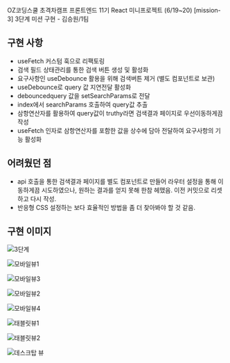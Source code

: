 OZ코딩스쿨 초격차캠프 프론트엔드 11기 React 미니프로젝트
(6/19~20) [mission-3] 3단계 미션 구현 - 김승원/1팀

## 구현 사항

- useFetch 커스텀 훅으로 리팩토링
- 검색 필드 상태관리를 통한 검색 버튼 생성 및 활성화
- 요구사항인 useDebounce 활용을 위해 검색버튼 제거 (별도 컴포넌트로 보관)
- useDebounce로 query 값 지연전달 활성화
- debouncedquery 값을 setSearchParams로 전달
- index에서 searchParams 호출하여 query값 추출
- 삼항연산자를 활용하여 query값이 truthy라면 검색결과 페이지로 우선이동하게끔 작성
- useFetch 인자로 삼항연산자를 포함한 값을 상수에 담아 전달하여 요구사항의 기능 활성화

## 어려웠던 점

- api 호출을 통한 검색결과 페이지를 별도 컴포넌트로 만들어 라우터 설정을 통해 이동하게끔 시도하였으나, 원하는 결과를 얻지 못해 한참 헤맸음. 이전 커밋으로 리셋하고 다시 작성.
- 반응형 CSS 설정하는 보다 효율적인 방법을 좀 더 찾아봐야 할 것 같음.

## 구현 이미지
![3단계](https://github.com/user-attachments/assets/4672cef6-6137-493f-a0e4-7fe8c5711063)

![모바일뷰1](https://github.com/user-attachments/assets/28b99f66-e998-47ab-9fea-af96798f7404)

![모바일뷰3](https://github.com/user-attachments/assets/d89666dd-984d-4af6-a611-b3eea3dbe939)

![모바일뷰2](https://github.com/user-attachments/assets/b81390d9-b498-4a24-abff-05ad59713125)

![모바일뷰4](https://github.com/user-attachments/assets/1fc18bbc-2b03-4810-920f-5ca91f5f14b3)

![태블릿뷰1](https://github.com/user-attachments/assets/a4230709-7bdb-4143-9bd6-4263b0ca19ea)

![태블릿뷰2](https://github.com/user-attachments/assets/3ab5a4b6-d7fc-4d56-beb8-33dcaeb602a3)

![데스크탑 뷰](https://github.com/user-attachments/assets/16dc14f2-264f-4730-9975-cd0b9b3ba56d)


